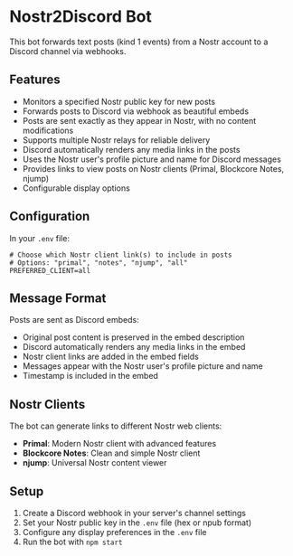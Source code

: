 # Nostr2Discord Bot

This bot forwards text posts (kind 1 events) from a Nostr account to a Discord channel via webhooks.

## Features

- Monitors a specified Nostr public key for new posts
- Forwards posts to Discord via webhook as beautiful embeds
- Posts are sent exactly as they appear in Nostr, with no content modifications
- Supports multiple Nostr relays for reliable delivery
- Discord automatically renders any media links in the posts
- Uses the Nostr user's profile picture and name for Discord messages
- Provides links to view posts on Nostr clients (Primal, Blockcore Notes, njump)
- Configurable display options

## Configuration

In your `.env` file:

```env
# Choose which Nostr client link(s) to include in posts
# Options: "primal", "notes", "njump", "all"
PREFERRED_CLIENT=all
```

## Message Format

Posts are sent as Discord embeds:
- Original post content is preserved in the embed description
- Discord automatically renders any media links in the embed
- Nostr client links are added in the embed fields
- Messages appear with the Nostr user's profile picture and name
- Timestamp is included in the embed

## Nostr Clients

The bot can generate links to different Nostr web clients:

- **Primal**: Modern Nostr client with advanced features
- **Blockcore Notes**: Clean and simple Nostr client
- **njump**: Universal Nostr content viewer

## Setup

1. Create a Discord webhook in your server's channel settings
2. Set your Nostr public key in the `.env` file (hex or npub format)
3. Configure any display preferences in the `.env` file
4. Run the bot with `npm start`

